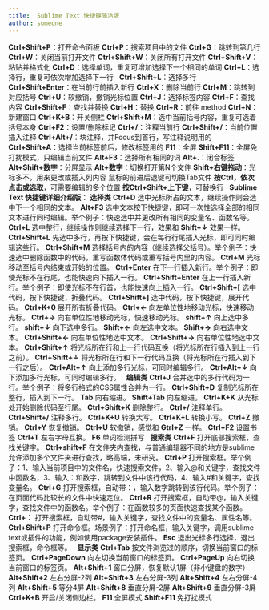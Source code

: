 ```yaml
---
title:  Sublime Text 快捷键简洁版
author: someone
---
```


**Ctrl+Shift+P**：打开命令面板
**Ctrl+P**：搜索项目中的文件
**Ctrl+G**：跳转到第几行
**Ctrl+W**：关闭当前打开文件
**Ctrl+Shift+W**：关闭所有打开文件
**Ctrl+Shift+V**：粘贴并格式化
**Ctrl+D**：选择单词，重复可增加选择下一个相同的单词
**Ctrl+L**：选择行，重复可依次增加选择下一行
 
**Ctrl+Shift+L**：选择多行
**Ctrl+Shift+Enter**：在当前行前插入新行
**Ctrl+X**：删除当前行
**Ctrl+M**：跳转到对应括号
**Ctrl+U**：软撤销，撤销光标位置
**Ctrl+J**：选择标签内容
**Ctrl+F**：查找内容
**Ctrl+Shift+F**：查找并替换
**Ctrl+H**：替换
**Ctrl+R**：前往 method
**Ctrl+N**：新建窗口
**Ctrl+K+B**：开关侧栏
**Ctrl+Shift+M**：选中当前括号内容，重复可选着括号本身
**Ctrl+F2**：设置/删除标记
**Ctrl+/**：注释当前行
**Ctrl+Shift+/**：当前位置插入注释
**Ctrl+Alt+/**：块注释，并Focus到首行，写注释说明用的
**Ctrl+Shift+A**：选择当前标签前后，修改标签用的
**F11**：全屏
**Shift+F11**：全屏免打扰模式，只编辑当前文件
**Alt+F3**：选择所有相同的词
**Alt+.**：闭合标签
**Alt+Shift+数字**：分屏显示
**Alt+数字**：切换打开第N个文件
**Shift+右键拖动**：光标多不，用来更改或插入列内容
鼠标的前进后退键可切换Tab文件
**按Ctrl，依次点击或选取**，可需要编辑的多个位置
**按Ctrl+Shift+上下键**，可替换行
 
**Sublime Text 快捷键详细介绍版：**
**选择类**
**Ctrl+D** 选中光标所占的文本，继续操作则会选中下一个相同的文本。
**Alt+F3** 选中文本按下快捷键，即可一次性选择全部的相同文本进行同时编辑。举个例子：快速选中并更改所有相同的变量名、函数名等。
**Ctrl+L** 选中整行，继续操作则继续选择下一行，效果和 **Shift+↓** 效果一样。
**Ctrl+Shift+L** 先选中多行，再按下快捷键，会在每行行尾插入光标，即可同时编辑这些行。
**Ctrl+Shift+M** 选择括号内的内容（继续选择父括号）。举个例子：快速选中删除函数中的代码，重写函数体代码或重写括号内里的内容。
**Ctrl+M** 光标移动至括号内结束或开始的位置。
**Ctrl+Enter** 在下一行插入新行。举个例子：即使光标不在行尾，也能快速向下插入一行。
**Ctrl+Shift+Enter** 在上一行插入新行。举个例子：即使光标不在行首，也能快速向上插入一行。
**Ctrl+Shift+[** 选中代码，按下快捷键，折叠代码。
**Ctrl+Shift+]** 选中代码，按下快捷键，展开代码。
**Ctrl+K+0** 展开所有折叠代码。
**Ctrl+←** 向左单位性地移动光标，快速移动光标。
**Ctrl+→** 向右单位性地移动光标，快速移动光标。
**shift+↑** 向上选中多行。
**shift+↓** 向下选中多行。
**Shift+←** 向左选中文本。
**Shift+→** 向右选中文本。
**Ctrl+Shift+←** 向左单位性地选中文本。
**Ctrl+Shift+→** 向右单位性地选中文本。
**Ctrl+Shift+↑** 将光标所在行和上一行代码互换（将光标所在行插入到上一行之前）。
**Ctrl+Shift+↓** 将光标所在行和下一行代码互换（将光标所在行插入到下一行之后）。
**Ctrl+Alt+↑** 向上添加多行光标，可同时编辑多行。
**Ctrl+Alt+↓** 向下添加多行光标，可同时编辑多行。
 
**编辑类**
**Ctrl+J** 合并选中的多行代码为一行。举个例子：将多行格式的CSS属性合并为一行。
**Ctrl+Shift+D** 复制光标所在整行，插入到下一行。
**Tab** 向右缩进。
**Shift+Tab** 向左缩进。
**Ctrl+K+K** 从光标处开始删除代码至行尾。
**Ctrl+Shift+K** 删除整行。
**Ctrl+/** 注释单行。
**Ctrl+Shift+/** 注释多行。
**Ctrl+K+U** 转换大写。
**Ctrl+K+L** 转换小写。
**Ctrl+Z** 撤销。
**Ctrl+Y** 恢复撤销。
**Ctrl+U** 软撤销，感觉和 **Gtrl+Z** 一样。
**Ctrl+F2** 设置书签
**Ctrl+T** 左右字母互换。
**F6** 单词检测拼写
 
**搜索类**
**Ctrl+F** 打开底部搜索框，查找关键字。
**Ctrl+shift+F** 在文件夹内查找，与普通编辑器不同的地方是sublime允许添加多个文件夹进行查找，略高端，未研究。
**Ctrl+P** 打开搜索框。举个例子：1、输入当前项目中的文件名，快速搜索文件，2、输入@和关键字，查找文件中函数名，3、输入：和数字，跳转到文件中该行代码，4、输入#和关键字，查找变量名。
**Ctrl+G** 打开搜索框，自动带：，输入数字跳转到该行代码。举个例子：在页面代码比较长的文件中快速定位。
**Ctrl+R** 打开搜索框，自动带@，输入关键字，查找文件中的函数名。举个例子：在函数较多的页面快速查找某个函数。
**Ctrl+：** 打开搜索框，自动带#，输入关键字，查找文件中的变量名、属性名等。
**Ctrl+Shift+P** 打开命令框。场景例子：打开命名框，输入关键字，调用sublime text或插件的功能，例如使用package安装插件。
**Esc** 退出光标多行选择，退出搜索框，命令框等。
 
**显示类**
**Ctrl+Tab** 按文件浏览过的顺序，切换当前窗口的标签页。
**Ctrl+PageDown** 向左切换当前窗口的标签页。
**Ctrl+PageUp** 向右切换当前窗口的标签页。
**Alt+Shift+1** 窗口分屏，恢复默认1屏（非小键盘的数字）
**Alt+Shift+2** 左右分屏-2列
**Alt+Shift+3** 左右分屏-3列
**Alt+Shift+4** 左右分屏-4列
**Alt+Shift+5** 等分4屏
**Alt+Shift+8** 垂直分屏-2屏
**Alt+Shift+9** 垂直分屏-3屏
**Ctrl+K+B** 开启/关闭侧边栏。
**F11** 全屏模式
**Shift+F11** 免打扰模式